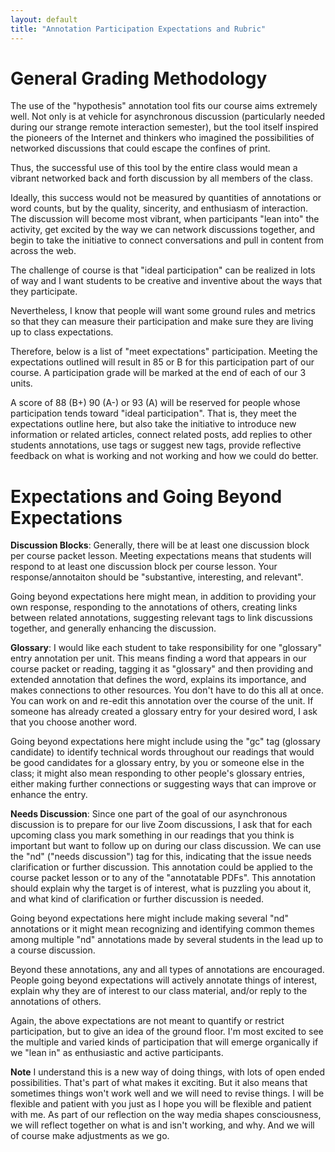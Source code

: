 ```yaml
---
layout: default
title: "Annotation Participation Expectations and Rubric"
---
```



# General Grading Methodology

The use of the "hypothesis" annotation tool fits our course aims extremely well. Not only is at vehicle for asynchronous discussion (particularly needed during our strange remote interaction semester), but the tool itself inspired the pioneers of the Internet and thinkers who imagined the possibilities of networked discussions that could escape the confines of print. 

Thus, the successful use of this tool by the entire class would mean a vibrant networked back and forth discussion by all members of the class. 

Ideally, this success would not be measured by quantities of annotations or word counts, but by the quality, sincerity, and enthusiasm of interaction. The discussion will become most vibrant, when participants "lean into" the activity, get excited by the way we can network discussions together, and begin to take the initiative to connect conversations and pull in content from across the web.

The challenge of course is that "ideal participation" can be realized in lots of way and I want students to be creative and inventive about the ways that they participate. 

Nevertheless, I know that people will want some ground rules and metrics so that they can measure their participation and make sure they are living up to class expectations. 

Therefore, below is a list of "meet expectations" participation. Meeting the expectations outlined will result in 85 or B for this participation part of our course. A participation grade will be marked at the end of each of our 3 units. 

A score of 88 (B+) 90 (A-) or 93 (A) will be reserved for people whose participation tends toward "ideal participation". That is, they meet the expectations outline here, but also take the initiative to introduce new information or related articles, connect related posts, add replies to other students annotations, use tags or suggest new tags, provide reflective feedback on what is working and not working and how we could do better.

#  Expectations and Going Beyond Expectations

**Discussion Blocks**: Generally, there will be at least one discussion block per course packet lesson. Meeting expectations means that students will respond to at least one discussion block per course lesson. Your response/annotaiton should be "substantive, interesting, and relevant".

Going beyond expectations here might mean, in addition to providing your own response, responding to the annotations of others, creating links between related annotations, suggesting relevant tags to link discussions together, and generally enhancing the discussion.

**Glossary**: I would like each student to take responsibility for one "glossary" entry annotation per unit. This means finding a word that appears in our course packet or reading, tagging it as "glossary" and then providing and extended annotation that defines the word, explains its importance, and makes connections to other resources. You don't have to do this all at once. You can work on and re-edit this annotation over the course of the unit. If someone has already created a glossary entry for your desired word, I ask that you choose another word.

Going beyond expectations here might include using the "gc" tag (glossary candidate) to identify technical words throughout our readings that would be good candidates for a glossary entry, by you or someone else in the class; it might also mean responding to other people's glossary entries, either making further connections or suggesting ways that can improve or enhance the entry.

**Needs Discussion**: Since one part of the goal of our asynchronous discussion is to prepare for our live Zoom discussions, I ask that for each upcoming class you mark something in our readings that you think is important but want to follow up on during our class discussion. We can use the "nd" ("needs discussion") tag for this, indicating that the issue needs clarification or further discussion. This annotation could be applied to the course packet lesson or to any of the "annotatable PDFs". This annotation should explain why the target is of interest, what is puzzling you about it, and what kind of clarification or further discussion is needed.

Going beyond expectations here might include making several "nd" annotations or it might mean recognizing and identifying common themes among multiple "nd" annotations made by several students in the lead up to a course discussion. 

Beyond these annotations, any and all types of annotations are encouraged. People going beyond expectations will actively annotate things of interest, explain why they are of interest to our class material, and/or reply to the annotations of others.

Again, the above expectations are not meant to quantify or restrict participation, but to give an idea of the ground floor. I'm most excited to see the multiple and varied kinds of participation that will emerge organically if we "lean in" as enthusiastic and active participants.

**Note** I understand this is a new way of doing things, with lots of open ended possibilities. That's part of what makes it exciting. But it also means that sometimes things won't work well and we will need to revise things. I will be flexible and patient with you just as I hope you will be flexible and patient with me. As part of our reflection on the way media shapes consciousness, we will reflect together on what is and isn't working, and why. And we will of course make adjustments as we go. 